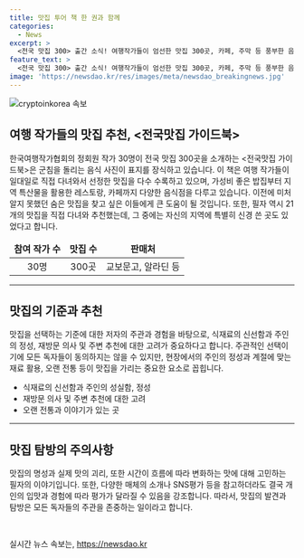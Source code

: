 ```yaml
---
title: 맛집 투어 책 한 권과 함께
categories:
  - News
excerpt: >
  <전국 맛집 300> 출간 소식! 여행작가들이 엄선한 맛집 300곳, 카페, 주막 등 풍부한 음식 정보 수록. 작가의 눈으로 살아있는 음식과 이야기를 만나보세요. 지역별 다채로운 음식체험으로 이번 휴가철, 여행의 기쁨을 더해보세요. 종종 평범해 보이는 맛집도 추천, 그 기준엔 신선한 재료와 정성이 담겨 있습니다. 전국 각지의 숨은 맛집을 찾아 떠나고, 즐거운 맛 기행을 떠나보세요!
feature_text: >
  <전국 맛집 300> 출간 소식! 여행작가들이 엄선한 맛집 300곳, 카페, 주막 등 풍부한 음식 정보 수록. 작가의 눈으로 살아있는 음식과 이야기를 만나보세요. 지역별 다채로운 음식체험으로 이번 휴가철, 여행의 기쁨을 더해보세요. 종종 평범해 보이는 맛집도 추천, 그 기준엔 신선한 재료와 정성이 담겨 있습니다. 전국 각지의 숨은 맛집을 찾아 떠나고, 즐거운 맛 기행을 떠나보세요!
image: 'https://newsdao.kr/res/images/meta/newsdao_breakingnews.jpg'
---
```


<p><img src="https://newsdao.kr/res/images/meta/newsdao_breakingnews.jpg" alt="cryptoinkorea 속보" /></p>

<h2 data-ke-size="size26">여행 작가들의 맛집 추천, &lt;전국맛집 가이드북&gt;</h2>

<p data-ke-size="size16">한국여행작가협회의 정회원 작가 30명이 전국 맛집 300곳을 소개하는 <전국맛집 가이드북>은 군침을 돌리는 음식 사진이 표지를 장식하고 있습니다. 이 책은 여행 작가들이 일대일로 직접 다녀와서 선정한 맛집을 다수 수록하고 있으며, 가성비 좋은 밥집부터 지역 특산물을 활용한 레스토랑, 카페까지 다양한 음식점을 다루고 있습니다. 이전에 미처 알지 못했던 숨은 맛집을 찾고 싶은 이들에게 큰 도움이 될 것입니다. 또한, 필자 역시 21개의 맛집을 직접 다녀와 추천했는데, 그 중에는 자신의 지역에 특별히 신경 쓴 곳도 있었다고 합니다.</p>

<table>
<thead>
<tr>
<td style="text-align: center; height: 17px;"><b>참여 작가 수</b></td>
<td style="text-align: center; height: 17px;"><b>맛집 수</b></td>
<td style="text-align: center; height: 17px;"><b>판매처</b></td>
</tr>
</thead>
<tbody>
<tr>
<td style="text-align: center; height: 17px;">30명</td>
<td style="text-align: center; height: 17px;">300곳</td>
<td style="text-align: center; height: 17px;">교보문고, 알라딘 등</td>
</tr>
</tbody>
</table>

<hr>

<h2 data-ke-size="size26">맛집의 기준과 추천</h2>

<p data-ke-size="size16">맛집을 선택하는 기준에 대한 저자의 주관과 경험을 바탕으로, 식재료의 신선함과 주인의 정성, 재방문 의사 및 주변 추천에 대한 고려가 중요하다고 합니다. 주관적인 선택이기에 모든 독자들이 동의하지는 않을 수 있지만, 현장에서의 주인의 정성과 계절에 맞는 재료 활용, 오랜 전통 등이 맛집을 가리는 중요한 요소로 꼽힙니다.</p>

<ul>
<li>식재료의 신선함과 주인의 성실함, 정성</li>
<li>재방문 의사 및 주변 추천에 대한 고려</li>
<li>오랜 전통과 이야기가 있는 곳</li>
</ul>

<hr>

<h2 data-ke-size="size26">맛집 탐방의 주의사항</h2>

<p data-ke-size="size16">맛집의 명성과 실제 맛의 괴리, 또한 시간이 흐름에 따라 변화하는 맛에 대해 고민하는 필자의 이야기입니다. 또한, 다양한 매체의 소개나 SNS평가 등을 참고하더라도 결국 개인의 입맛과 경험에 따라 평가가 달라질 수 있음을 강조합니다. 따라서, 맛집의 발견과 탐방은 모든 독자들의 주관을 존중하는 일이라고 합니다.</p>

<p data-ke-size="size16">&nbsp;</p>
실시간 뉴스 속보는, <a href="https://newsdao.kr" rel="dofollow">https://newsdao.kr</a>


